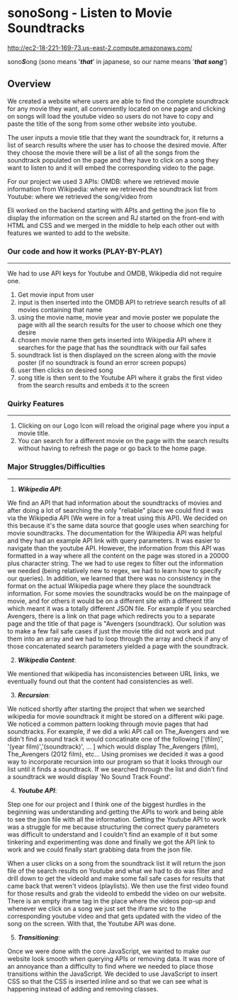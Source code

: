 # sonoSong - Listen to Movie Soundtracks

http://ec2-18-221-169-73.us-east-2.compute.amazonaws.com/

sono***S***ong (sono means '***that***' in japanese, so our name means '***that song***')

## Overview

We created a website where users are able to find the complete soundtrack for any movie they want, all conveniently located on one page and clicking on songs will load the youtube video so users do not have to copy and paste the title of the song from some other website into youtube.

The user inputs a movie title that they want the soundtrack for, it returns a list of search results where the user has to choose the desired movie. After they choose the movie there will be a list of all the songs from the soundtrack populated on the page and they have to click on a song they want to listen to and it will embed the corresponding video to the page.

For our project we used 3 APIs:
    OMDB: where we retrieved movie information from
    Wikipedia: where we retrieved the soundtrack list from
    Youtube: where we retrieved the song/video from

Eli worked on the backend starting with APIs and getting the json file to display the information on the screen and RJ started on the front-end with HTML and CSS and we merged in the middle to help each other out with features we wanted to add to the website.

### Our code and how it works (PLAY-BY-PLAY)
---

We had to use API keys for Youtube and OMDB, Wikipedia did not require one.

1. Get movie input from user  
2. input is then inserted into the OMDB API to retrieve search results of all movies containing that name 
3. using the movie name, movie year and movie poster we populate the page with all the search results for the user to choose which one they desire
4. chosen movie name then gets inserted into Wikipedia API where it searches for the page that has the soundtrack with our fail safes
5. soundtrack list is then displayed on the screen along with the movie poster (if no soundtrack is found an error screen popups)
6. user then clicks on desired song
7. song title is then sent to the Youtube API where it grabs the first video from the search results and embeds it to the screen

### Quirky Features
---

1. Clicking on our Logo Icon will reload the original page where you input a movie title.
2. You can search for a different movie on the page with the search results without having to refresh the page or go back to the home page.

### Major Struggles/Difficulties
---

1. ***Wikipedia API***:

We find an API that had information about the soundtracks of movies and after doing a lot of searching the only "reliable" place we could find it was via the Wikipedia API (We were in for a treat using this API). We decided on this because it's the same data source that google uses when searching for movie soundtracks. The documentation for the Wikipedia API was helpful and they had an example API link with query parameters. It was easier to navigate than the youtube API. However, the information from this API was formatted in a way where all the content on the page was stored in a 20000 plus character string. The  we had to use regex to filter out the information we needed (being relatively new to regex, we had to learn how to specify our queries). In addition, we learned that there was no consistency in the format on the actual Wikipedia page where they place the soundtrack information. For some movies the soundtracks would be on the mainpage of movie, and for others it would be on a different site with a different title which meant it was a totally different JSON file. For example if you searched Avengers, there is a link on that page which redirects you to a separate page and the title of that page is "Avengers (soundtrack). Our solution was to make a few fail safe cases if just the movie title did not work and put them into an array and we had to loop through the array and check if any of those concatenated search parameters yielded a page with the soundtrack.

2. ***Wikipedia Content***:

We mentioned that wikipedia has inconsistencies between URL links, we eventually found out that the content had consistencies as well.

3. ***Recursion***:

We noticed shortly after starting the project that when we searched wikipedia for movie soundtrack it might be stored on a different wiki page. We noticed a common pattern looking through movie pages that had soundtracks. For example, if we did a wiki API call on The_Avengers and we didn't find a sound track it would concatinate one of the following ['(film)', '(year film)','(soundtrack)', ... ] which would display The_Avengers (film), The_Avengers (2012 film), etc... Using promises we decided it was a good way to incorporate recursion into our program so that it looks through our list until it finds a soundtrack. If we searched through the list and didn't find a soundtrack we would display 'No Sound Track Found'.

4. ***Youtube API***:

Step one for our project and I think one of the biggest hurdles in the beginning was understanding and getting the APIs to work and being able to see the json file with all the information. Getting the Youtube API to work was a struggle for me because structuring the correct query parameters was difficult to understand and I couldn't find an example of it but some tinkering and experimenting was done and finally we got the API link to work and we could finally start grabbing data from the json file.

When a user clicks on a song from the soundtrack list it will return the json file of the search results on Youtube and what we had to do was filter and drill down to get the videoId and make some fail safe cases for results that came back that weren't videos (playlists). We then use the first video found for those results and grab the videoId to embedd the video on our website. There is an empty iframe tag in the place where the videos pop-up and whenever we click on a song we just set the iframe src to the corresponding youtube video and that gets updated with the video of the song on the screen. With that, the Youtube API was done.

5. ***Transitioning***:

Once we were done with the core JavaScript, we wanted to make our website look smooth when querying APIs or removing data. It was more of an annoyance than a difficulty to find where we needed to place those transitions within the JavaScript. We decided to use JavaScript to insert CSS so that the CSS is inserted inline and so that we can see what is happening instead of adding and removing classes.

